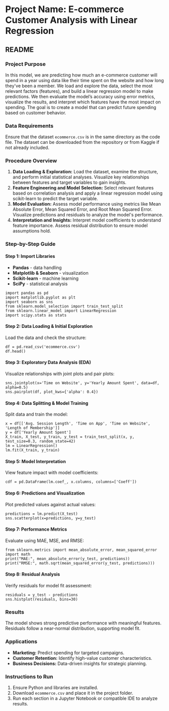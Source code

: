 <body>
    <h1>Project Name: E-commerce Customer Analysis with Linear Regression</h1>
    <h2>README</h2>
    <div class="section">
        <h3>Project Purpose</h3>
        <p>In this model, we are predicting how much an e-commerce customer will spend in a year using data like their time spent on the website and how long they've been a member. We load and explore the data, select the most relevant factors (features), and build a linear regression model to make predictions. We then evaluate the model’s accuracy using error metrics, visualize the results, and interpret which features have the most impact on spending. The goal is to create a model that can predict future spending based on customer behavior.</p>
    </div>
    <div class="section">
        <h3>Data Requirements</h3>
        <p>Ensure that the dataset <code>ecommerce.csv</code> is in the same directory as the code file. The dataset can be downloaded from the repository or from Kaggle if not already included.</p>
    </div>
    <div class="section">
        <h3>Procedure Overview</h3>
        <ol>
            <li><strong>Data Loading & Exploration:</strong> Load the dataset, examine the structure, and perform initial statistical analyses. Visualize key relationships between features and target variables to gain insights.</li>
            <li><strong>Feature Engineering and Model Selection:</strong> Select relevant features based on correlation analysis and apply a linear regression model using scikit-learn to predict the target variable.</li>
            <li><strong>Model Evaluation:</strong> Assess model performance using metrics like Mean Absolute Error, Mean Squared Error, and Root Mean Squared Error. Visualize predictions and residuals to analyze the model's performance.</li>
            <li><strong>Interpretation and Insights:</strong> Interpret model coefficients to understand feature importance. Assess residual distribution to ensure model assumptions hold.</li>
        </ol>
    </div>
    <div class="section">
        <h3>Step-by-Step Guide</h3>
        <h4>Step 1: Import Libraries</h4>
        <ul>
            <li><strong>Pandas</strong> - data handling</li>
            <li><strong>Matplotlib & Seaborn</strong> - visualization</li>
            <li><strong>Scikit-learn</strong> - machine learning</li>
            <li><strong>SciPy</strong> - statistical analysis</li>
        </ul>
        <pre><code>import pandas as pd
import matplotlib.pyplot as plt
import seaborn as sns
from sklearn.model_selection import train_test_split
from sklearn.linear_model import LinearRegression
import scipy.stats as stats</code></pre>
        <h4>Step 2: Data Loading & Initial Exploration</h4>
        <p>Load the data and check the structure:</p>
        <pre><code>df = pd.read_csv('ecommerce.csv')
df.head()</code></pre>
        <h4>Step 3: Exploratory Data Analysis (EDA)</h4>
        <p>Visualize relationships with joint plots and pair plots:</p>
        <pre><code>sns.jointplot(x='Time on Website', y='Yearly Amount Spent', data=df, alpha=0.5)
sns.pairplot(df, plot_kws={'alpha': 0.4})</code></pre>
        <h4>Step 4: Data Splitting & Model Training</h4>
        <p>Split data and train the model:</p>
        <pre><code>x = df[['Avg. Session Length', 'Time on App', 'Time on Website', 'Length of Membership']]
y = df['Yearly Amount Spent']
X_train, X_test, y_train, y_test = train_test_split(x, y, test_size=0.3, random_state=42)
lm = LinearRegression()
lm.fit(X_train, y_train)</code></pre>
        <h4>Step 5: Model Interpretation</h4>
        <p>View feature impact with model coefficients:</p>
        <pre><code>cdf = pd.DataFrame(lm.coef_, x.columns, columns=['Coeff'])</code></pre>
        <h4>Step 6: Predictions and Visualization</h4>
        <p>Plot predicted values against actual values:</p>
        <pre><code>predictions = lm.predict(X_test)
sns.scatterplot(x=predictions, y=y_test)</code></pre>
        <h4>Step 7: Performance Metrics</h4>
        <p>Evaluate using MAE, MSE, and RMSE:</p>
        <pre><code>from sklearn.metrics import mean_absolute_error, mean_squared_error
import math
print("MAE:", mean_absolute_error(y_test, predictions))
print("RMSE:", math.sqrt(mean_squared_error(y_test, predictions)))</code></pre>
        <h4>Step 8: Residual Analysis</h4>
        <p>Verify residuals for model fit assessment:</p>
        <pre><code>residuals = y_test - predictions
sns.histplot(residuals, bins=30)</code></pre>
    </div>
    <div class="section">
        <h3>Results</h3>
        <p>The model shows strong predictive performance with meaningful features. Residuals follow a near-normal distribution, supporting model fit.</p>
    </div>
    <div class="section">
        <h3>Applications</h3>
        <ul>
            <li><strong>Marketing:</strong> Predict spending for targeted campaigns.</li>
            <li><strong>Customer Retention:</strong> Identify high-value customer characteristics.</li>
            <li><strong>Business Decisions:</strong> Data-driven insights for strategic planning.</li>
        </ul>
    </div>
    <div class="section">
        <h3>Instructions to Run</h3>
        <ol>
            <li>Ensure Python and libraries are installed.</li>
            <li>Download <code>ecommerce.csv</code> and place it in the project folder.</li>
            <li>Run each section in a Jupyter Notebook or compatible IDE to analyze results.</li>
        </ol>
    </div>
</body>


